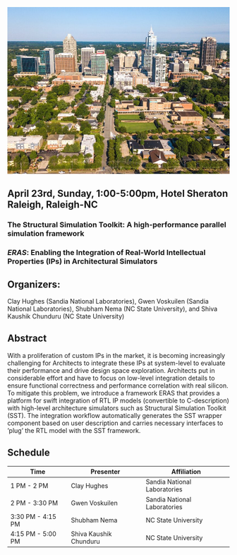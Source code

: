 ![](https://github.com/shubhamn94/ERAS.github.io/blob/master/downtown-raleigh.jpg)

## April 23rd, Sunday, 1:00-5:00pm, Hotel Sheraton Raleigh, Raleigh-NC      

### The Structural Simulation Toolkit: A high-performance parallel simulation framework ###
### *ERAS*: Enabling the Integration of Real-World Intellectual Properties (IPs) in Architectural Simulators ###

    
## Organizers:
Clay Hughes (Sandia National Laboratories), Gwen Voskuilen (Sandia National Laboratories), Shubham Nema (NC State University), and Shiva Kaushik Chunduru (NC State University)


## Abstract
With a proliferation of custom IPs in the market, it is becoming increasingly challenging for Architects to integrate these IPs  at system-level to evaluate their performance and drive design space exploration. Architects put in considerable effort and have to focus on low-level integration details to ensure functional correctness and performance correlation with real silicon. To mitigate this problem, we introduce a framework ERAS that provides a platform for swift integration of RTL IP models (convertible to C-description) with high-level architecture simulators such as Structural Simulation Toolkit (SST). The integration workflow automatically generates the SST wrapper component based on user description and carries necessary interfaces to ’plug’ the RTL model with the SST framework.

## Schedule

Time  | Presenter  | Affiliation
------------- | ------------- | -------------
1 PM - 2 PM  | Clay Hughes  | Sandia National Laboratories
2 PM - 3:30 PM  | Gwen Voskuilen  | Sandia National Laboratories
3:30 PM - 4:15 PM | Shubham Nema  | NC State University
4:15 PM - 5:00 PM  | Shiva Kaushik Chunduru  | NC State University
